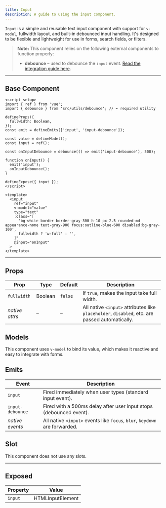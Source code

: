 ```yaml
---
title: Input  
description: A guide to using the input component.
---
```


`Input` is a simple and reusable text input component with support for `v-model`, fullwidth layout, and built-in debounced input handling. It's designed to be flexible and lightweight for use in forms, search fields, or filters.

> **Note:** This component relies on the following external components to function properly:
> * **debounce** – used to debounce the `input` event. [Read the integration guide here](/utility/debounce).

---

## Base Component

```vue
<script setup>
import { ref } from 'vue';
import { debounce } from 'src/utils/debounce'; // ← required utility

defineProps({
  fullwidth: Boolean,
});
const emit = defineEmits(['input', 'input-debounce']);

const value = defineModel();
const input = ref();

const onInputDebounce = debounce(() => emit('input-debounce'), 500);

function onInput() {
  emit('input');
  onInputDebounce();
}

defineExpose({ input });
</script>

<template>
  <input
    ref="input"
    v-model="value"
    type="text"
    :class="[
      'bg-white border border-gray-300 h-10 px-2.5 rounded-md appearance-none text-gray-900 focus:outline-blue-600 disabled:bg-gray-100',
      fullwidth ? 'w-full' : '',
    ]"
    @input="onInput"
  >
</template>
```

---

## Props

| Prop           | Type    | Default | Description                                                                                    |
| -------------- | ------- | ------- | ---------------------------------------------------------------------------------------------- |
| `fullwidth`    | Boolean | `false` | If `true`, makes the input take full width.                                                    |
| *native attrs* | –       | –       | All native `<input>` attributes like `placeholder`, `disabled`, etc. are passed automatically. |

## Models

This component uses `v-model` to bind its value, which makes it reactive and easy to integrate with forms.

## Emits

| Event            | Description                                                                |
| ---------------- | -------------------------------------------------------------------------- |
| `input`          | Fired immediately when user types (standard input event).                  |
| `input-debounce` | Fired with a 500ms delay after user input stops (debounced event).         |
| *native events*  | All native `<input>` events like `focus`, `blur`, `keydown` are forwarded. |

## Slot

This component does not use any slots.

---

## Exposed

| Property | Value        |
| ------------ | ---------------- |
| `input`      | HTMLInputElement |
